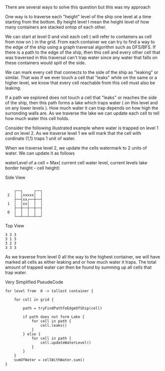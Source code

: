 There are several ways to solve this question but this was my approach

One way is to traverse each "height" level of the ship one level at a time starting from the bottom.
By height level I mean the height level of how many containers are stacked ontop of each other. 

We can start at level 0 and visit each cell ( will refer to containers as cell from now on ) in the grid. From each container we can try to find a way to the edge of the ship using a graph traversal algorithm such as DFS/BFS. If there is a path to the edge of the ship, then this cell and every other cell that was traversed in this traversal can't trap water since any water that falls on these containers would spill of the side.

We can mark every cell that connects to the side of the ship as "leaking" or similar. That was if we ever touch a cell
that "leaks" while on the same or a higher level, we know that every cell reachable from this cell must also be leaking.

If a path we explored does not touch a cell that "leaks" or reaches the side of the ship, then this path forms a lake which traps water ( on this level and on any lower levels ). How much water it can trap depends on how high the surronding walls are. As we traverse the lake we can update each cell to tell how much water this cell holds.


Consider the following illustrated example where water is trapped on level 1 and on level 2.
As we traverse level 1 we will mark that the cell with cordinate (1,1) traps 1 unit of water.

When we traverse level 2, we update the cells watermark to 2 units of water. We can update it as follows

waterLevel of a cell = Max( current cell water level,  current levels lake border height - cell height)



Side View
```

    ┌──┐     ┌──┐
 2  │  │xxxxx│  │
    ├──┤xx┌──┼──┤
 1  │  │xx│  │  │
    ├──┼──┼──┼──┤
 0  │  │  │  │  │
    └──┴──┴──┴──┘
```



Top View

```
3 3 3
3 1 3
3 2 3
3 3 3
```

As we traverse from level 0 all the way to the highest container, we will have marked all cells as either leaking
and or how much water it traps. The total amount of trapped water can then be found by summing up all cells that trap water.



Very Simplified PseudeCode

```
for level from  0 -> tallest container {

    for cell in grid {

        path = tryFindPathToEdgeOfShip(cell)

        if path does not form Lake {
            for cell in path {
                cell.leaks()
            }
        } else {
            for cell in path {
                cell.updateWaterLevel()
            }
        }
    }
    sumOfWater = cellWithWater.sum()
}
